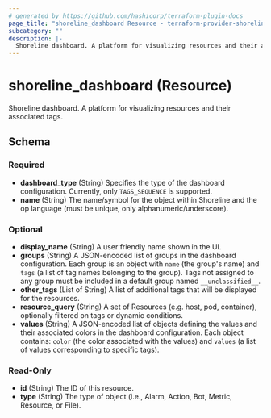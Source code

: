 ```yaml
---
# generated by https://github.com/hashicorp/terraform-plugin-docs
page_title: "shoreline_dashboard Resource - terraform-provider-shoreline"
subcategory: ""
description: |-
  Shoreline dashboard. A platform for visualizing resources and their associated tags.
---
```


# shoreline_dashboard (Resource)

Shoreline dashboard. A platform for visualizing resources and their associated tags.



<!-- schema generated by tfplugindocs -->
## Schema

### Required

- **dashboard_type** (String) Specifies the type of the dashboard configuration. Currently, only `TAGS_SEQUENCE` is supported.
- **name** (String) The name/symbol for the object within Shoreline and the op language (must be unique, only alphanumeric/underscore).

### Optional

- **display_name** (String) A user friendly name shown in the UI.
- **groups** (String) A JSON-encoded list of groups in the dashboard configuration. Each group is an object with `name` (the group's name) and `tags` (a list of tag names belonging to the group). Tags not assigned to any group must be included in a default group named `__unclassified__`.
- **other_tags** (List of String) A list of additional tags that will be displayed for the resources.
- **resource_query** (String) A set of Resources (e.g. host, pod, container), optionally filtered on tags or dynamic conditions.
- **values** (String) A JSON-encoded list of objects defining the values and their associated colors in the dashboard configuration. Each object contains: `color` (the color associated with the values) and `values` (a list of values corresponding to specific tags).

### Read-Only

- **id** (String) The ID of this resource.
- **type** (String) The type of object (i.e., Alarm, Action, Bot, Metric, Resource, or File).
